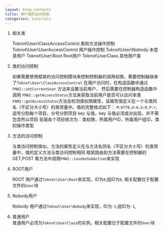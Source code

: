 ```yaml
---
layout: blog_contents
title: 用户类的访问控制
categories: tutorials
---
```


1. 相关类
    
    Toknot\User\ClassAccessControl  类和方法操作控制
    Toknot\User\UserAccessControl   用户操作控制
    Toknot\User\Nobody              未登录用户
    Toknot\User\Root                Root用户
    Toknot\UserClass                其他用户类

2. 类的访问控制  

    如果需要使用框架的访问控制模块来控制控制器的调用权限，需要控制器继承了`Toknot\User\ClassAccessControl`
    在用户访问时，在构造函数中通过 `FMAI::setCurrentUser` 方法来设置当前用户，
    然后需要在控制器构造函数中调用 `FMAI::getAccessStatus`方法来获取当前用户是否可以访问本类
    `FAMI::getAccessStatus`方法会检测类权限属性，该属性值定义在一个与类同名（不区分大小写）的类常量中。值的完整格式如下：
    `M:0770,U:0,G:0,P:r`,逗号分割每个项目，分号分割项目 key 与值，key 与值必须成对出现，并不需包含所以项目
    前面各个项目依次为：类权限，所属用户ID，所属用户组ID，类的操作类型

3. 方法的访问控制  
 
    与类访问控制类似，方法的属性定义在与方法名同名（不区分大小写）的类常量中，值的定义方法与类访问控制相同
    框架路由到方法需要在控制器的 GET,POST 等方法中调用`FMAI::invokeSubAction`来实现

4. ROOT用户  

    ROOT 用户通过`Toknot\User\Root`来实现，ID为`0`,组ID为`0`, 相关配置位于配置文件的`User`块

5. Nobody用户  

    Nobody 用户通过`Toknot\User\Nobody`来实现，ID为`-1`,组ID为`-1`,

6. 普通用户  
    普通用户必须为`Toknot\UserClass`的实例，相关配置位于配置文件的`User`块